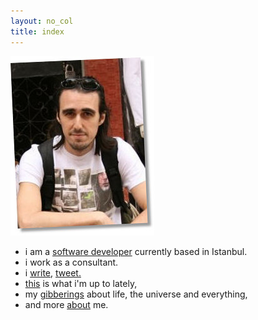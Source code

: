 ```yaml
---
layout: no_col
title: index
---
```

<div class="container">
	<div class="row">
		<div class="offset1 span3"><img src="/assets/img/prof.jpg" id="avatar" alt="Profile photo" /></div>
		<div class="span6" id="profile">
			<ul class="unstyled">
				<li>i am a <a href="https://github.com/selimober">software developer</a> currently based in Istanbul.</li>
				<li>i work as a consultant.</li>
				<li>i <a href="/blog">write</a>, <a href="https://twitter.com/selimober">tweet.</a></li>
				<li><a href="/timeline">this</a> is what i'm up to lately,</li>
				<li>my <a href="/gibber">gibberings</a> about life, the universe and everything,</li>
				<li>and more <a href="/about">about</a> me.</li>
			</ul>
		</div>
		<div class="span2"></div>
	</div>
</div>

